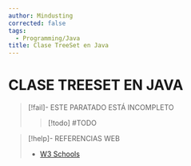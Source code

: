 ```yaml
---
author: Mindusting
corrected: false
tags:
  - Programming/Java
title: Clase TreeSet en Java
---
```


# CLASE TREESET EN JAVA

> [!fail]- ESTE PARATADO ESTÁ INCOMPLETO
> > [!todo] #TODO

> [!help]- REFERENCIAS WEB
> - [W3 Schools](https://www.w3schools.com/java/java_treeset.asp)
